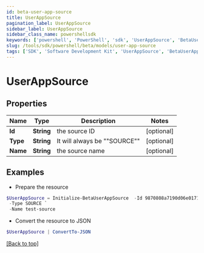```yaml
---
id: beta-user-app-source
title: UserAppSource
pagination_label: UserAppSource
sidebar_label: UserAppSource
sidebar_class_name: powershellsdk
keywords: ['powershell', 'PowerShell', 'sdk', 'UserAppSource', 'BetaUserAppSource'] 
slug: /tools/sdk/powershell/beta/models/user-app-source
tags: ['SDK', 'Software Development Kit', 'UserAppSource', 'BetaUserAppSource']
---
```



# UserAppSource

## Properties

Name | Type | Description | Notes
------------ | ------------- | ------------- | -------------
**Id** | **String** | the source ID | [optional] 
**Type** | **String** | It will always be ""SOURCE"" | [optional] 
**Name** | **String** | the source name | [optional] 

## Examples

- Prepare the resource
```powershell
$UserAppSource = Initialize-BetaUserAppSource  -Id 9870808a7190d06e01719938fcd20792 `
 -Type SOURCE `
 -Name test-source
```

- Convert the resource to JSON
```powershell
$UserAppSource | ConvertTo-JSON
```


[[Back to top]](#) 

